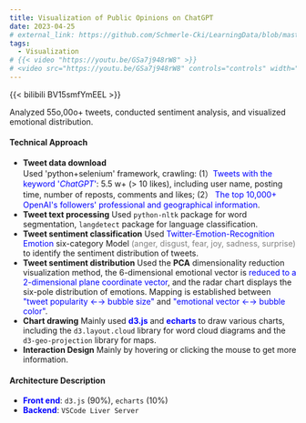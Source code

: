 ```yaml
---
title: Visualization of Public Opinions on ChatGPT
date: 2023-04-25
# external_link: https://github.com/Schmerle-Cki/LearningData/blob/master/DataVisualization/Technical%20Approach.pdf
tags:
  - Visualization
# {{< video "https://youtu.be/GSa7j948rW8" >}}
# <video src="https://youtu.be/GSa7j948rW8" controls="controls" width="800" height="600"></video>
---
```


{{< bilibili BV15smfYmEEL >}}

Analyzed 55o,00o+ tweets, conducted sentiment analysis, and visualized emotional distribution.

#### Technical Approach

- **Tweet data download**
  Used 'python+selenium' framework, crawling:
  (1）<font color="blue">Tweets with the keyword '*ChatGPT*'</font>: 5.5 w+ (> 10 likes), including user name, posting time, number of reposts, comments and likes;
  (2） <font color="blue">The top 10,000+ OpenAI's followers' professional and geographical information</font>.
- **Tweet text processing**
  Used `python-nltk` package for word segmentation, `langdetect` package for language classification.
- **Tweet sentiment classification**
  Used <font color="blue">Twitter-Emotion-Recognition Emotion</font> six-category Model <font color="grey">(anger, disgust, fear, joy, sadness, surprise)</font> to identify the sentiment distribution of tweets.
- **Tweet sentiment distribution**
  Used the **PCA** dimensionality reduction visualization method, the 6-dimensional emotional vector is <font color="blue">reduced to a 2-dimensional plane coordinate vector</font>, and the radar chart displays the six-pole distribution of emotions. Mapping is
  established between <font color="blue">"tweet popularity ←→ bubble size"</font> and <font color="blue">"emotional vector ←→ bubble color"</font>.
- **Chart drawing**
  Mainly used **<font color="blue">d3.js</font>** and **<font color="blue">echarts</font>** to draw various charts, including the `d3.layout.cloud` library for word cloud diagrams and the `d3-geo-projection` library for maps.
- **Interaction Design**
  Mainly by hovering or clicking the mouse to get more information.

#### Architecture Description

- **<font color="blue">Front end</font>**: 	`d3.js` (90%), `echarts` (10%)
- **<font color="blue">Backend</font>**: 	  `VSCode Liver Server`  

<!--more-->
